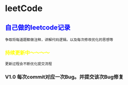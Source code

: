 # leetCode

## <font color=blue>自己做的leetcode记录</font>
    争取将每道题都做注释，讲解代码逻辑。以及每次修改优化的思想等


### <font color=yellow>持续更新中～～～～</font>
    更新过程会不断优化提交流程
### V1.0 每次commit对应一次Bug。并提交该次Bug修复
